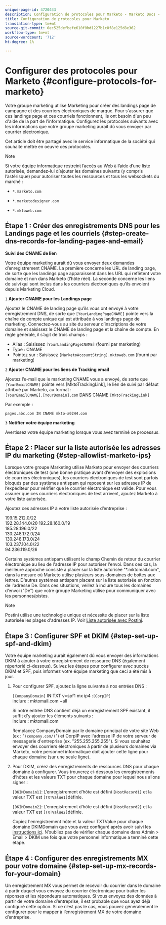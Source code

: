 ```yaml
---
unique-page-id: 4720433
description: Configuration de protocoles pour Marketo - Marketo Docs - Documentation sur les produits
title: Configuration de protocoles pour Marketo
translation-type: tm+mt
source-git-commit: 0ec525defbefe610f0bd1227b1c8f8e125d8e362
workflow-type: tm+mt
source-wordcount: '712'
ht-degree: 1%

---
```



# Configurer des protocoles pour Marketo {#configure-protocols-for-marketo}

Votre groupe marketing utilise Marketing pour créer des landings page de campagne et des courriers électroniques de marque. Pour s&#39;assurer que ces landings page et ces courriels fonctionnent, ils ont besoin d&#39;un peu d&#39;aide de la part de l&#39;informatique. Configurez les protocoles suivants avec les informations que votre groupe marketing aurait dû vous envoyer par courrier électronique.

Cet article doit être partagé avec le service informatique de la société qui souhaite mettre en oeuvre ces protocoles.

>[!NOTE]
>
>Si votre équipe informatique restreint l’accès au Web à l’aide d’une liste autorisée, demandez-lui d’ajouter les domaines suivants (y compris l’astérisque) pour autoriser toutes les ressources et tous les websockets du marché :

* `*.marketo.com`

* `*.marketodesigner.com`

* `*.mktoweb.com`

## Étape 1 : Créer des enregistrements DNS pour les Landings page et les courriels {#step-create-dns-records-for-landing-pages-and-email}

**Suivi des CNAME de lien**

Votre équipe marketing aurait dû vous envoyer deux demandes d’enregistrement CNAME. La première concerne les URL de landing page, de sorte que les landings page apparaissent dans les URL qui reflètent votre domaine et non dans Marketo (l’hôte réel). La seconde concerne les liens de suivi qui sont inclus dans les courriers électroniques qu’ils envoient depuis Marketing Cloud.

`1` **Ajouter CNAME pour les Landings page**

Ajoutez le CNAME de landing page qu’ils vous ont envoyé à votre enregistrement DNS, de sorte que `[YourLandingPageCNAME]` pointe vers la chaîne de compte unique qui est attribuée à vos landings page de marketing. Connectez-vous au site du serveur d’inscriptions de votre domaine et saisissez le CNAME de landing page et la chaîne de compte. En règle générale, il s’agit de trois champs :

* Alias : Saisissez `[YourLandingPageCNAME]` (fourni par marketing)
* Type : CNAME
* Pointez sur : Saisissez `[MarketoAccountString].mktoweb.com` (fourni par marketing)

`2` **Ajouter CNAME pour les liens de Tracking email**

Ajoutez l’e-mail que le marketing CNAME vous a envoyé, de sorte que `[YourEmailCNAME]` pointe vers [MktoTrackingLink], le lien de suivi par défaut attribué par Marketo, au format :\
`[YourEmailCNAME].[YourDomain].com` DANS CNAME  `[MktoTrackingLink]`

Par exemple :

`pages.abc.com IN CNAME mkto-a0244.com`

`3` **Notifier votre équipe marketing**

Avertissez votre équipe marketing lorsque vous avez terminé ce processus.

## Étape 2 : Placer sur la liste autorisée les adresses IP du marketing {#step-allowlist-marketo-ips}

Lorsque votre groupe Marketing utilise Marketo pour envoyer des courriers électroniques de test (une bonne pratique avant d’envoyer des explosions de courriers électroniques), les courriers électroniques de test sont parfois bloqués par des systèmes antispam qui reposent sur les adresses IP de l’expéditeur pour vérifier que le courrier électronique est valide. Pour vous assurer que ces courriers électroniques de test arrivent, ajoutez Marketo à votre liste autorisée.

Ajoutez ces adresses IP à votre liste autorisée d’entreprise :

199.15.212.0/22\
192.28.144.0/20
192.28.160.0/19\
185.28.196.0/22\
130.248.172.0/24\
130.248.173.0/24\
103.237.104.0/22\
94.236.119.0/26

Certains systèmes antispam utilisent le champ Chemin de retour du courrier électronique au lieu de l&#39;adresse IP pour autoriser l&#39;envoi. Dans ces cas, la meilleure approche consiste à placer sur la liste autorisée &quot;*.mktomail.com&quot;, dans la mesure où Marketo utilise plusieurs sous-domaines de boîtes aux lettres. D&#39;autres systèmes antispam placent sur la liste autorisée en fonction de l&#39;adresse De. Dans ces situations, veillez à inclure tous les domaines d’envoi (&quot;De&quot;) que votre groupe Marketing utilise pour communiquer avec les personnes/pistes.

>[!NOTE]
>
>Postini utilise une technologie unique et nécessite de placer sur la liste autorisée les plages d&#39;adresses IP. Voir [Liste autorisée avec Postini](https://nation.marketo.com/docs/DOC-1066).

## Étape 3 : Configurer SPF et DKIM {#step-set-up-spf-and-dkim}

Votre équipe marketing aurait également dû vous envoyer des informations DKIM à ajouter à votre enregistrement de ressource DNS (également répertorié ci-dessous). Suivez les étapes pour configurer avec succès DKIM et SPF, puis informez votre équipe marketing que ceci a été mis à jour.

1. Pour configurer SPF, ajoutez la ligne suivante à nos entrées DNS :

   `[CompanyDomain]` IN TXT v=spf1 mx ip4 :`[CorpIP]`\
   inclure : mktomail.com ~all

   Si notre entrée DNS contient déjà un enregistrement SPF existant, il suffit d&#39;y ajouter les éléments suivants :\
   inclure : mktomail.com

   Remplacez CompanyDomain par le domaine principal de votre site Web (ex : &quot;`(company.com/)`&quot;) et CorpIP avec l&#39;adresse IP de votre serveur de messagerie d&#39;entreprise (ex. &quot;255.255.255.255&quot;). Si vous souhaitez envoyer des courriers électroniques à partir de plusieurs domaines via Marketo, votre personnel informatique doit ajouter cette ligne pour chaque domaine (sur une seule ligne).

1. Pour DKIM, créez des enregistrements de ressources DNS pour chaque domaine à configurer. Vous trouverez ci-dessous les enregistrements d’hôtes et les valeurs TXT pour chaque domaine pour lequel nous allons signer :

   `[DKIMDomain1]`: L’enregistrement d’hôte est défini  `[HostRecord1]` et la valeur TXT est  `[TXTValue1]`définie.

   `[DKIMDomain2]`: L’enregistrement d’hôte est défini  `[HostRecord2]` et la valeur TXT est  `[TXTValue2]`définie.

   Copiez l&#39;enregistrement hôte et la valeur TXTValue pour chaque domaine DKIMDomain que vous avez configuré après avoir suivi les [instructions ici](/help/marketo/product-docs/email-marketing/deliverability/set-up-a-custom-dkim-signature.md). N’oubliez pas de vérifier chaque domaine dans Admin > Email > DKIM une fois que votre personnel informatique a terminé cette étape.

## Étape 4 : Configurer des enregistrements MX pour votre domaine {#step-set-up-mx-records-for-your-domain}

Un enregistrement MX vous permet de recevoir du courrier dans le domaine à partir duquel vous envoyez du courrier électronique pour traiter les réponses et les répondeurs automatiques. Si vous envoyez des données à partir de votre domaine d’entreprise, il est probable que vous ayez déjà configuré cette option. Si ce n’est pas le cas, vous pouvez généralement le configurer pour le mapper à l’enregistrement MX de votre domaine d’entreprise.

